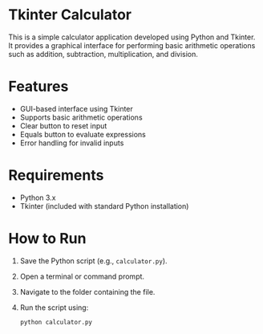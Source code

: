 # Tkinter Calculator

This is a simple calculator application developed using Python and Tkinter. It provides a graphical interface for performing basic arithmetic operations such as addition, subtraction, multiplication, and division.

# Features

- GUI-based interface using Tkinter
- Supports basic arithmetic operations
- Clear button to reset input
- Equals button to evaluate expressions
- Error handling for invalid inputs

# Requirements

- Python 3.x
- Tkinter (included with standard Python installation)

# How to Run

1. Save the Python script (e.g., `calculator.py`).
2. Open a terminal or command prompt.
3. Navigate to the folder containing the file.
4. Run the script using:

   ```bash
   python calculator.py
